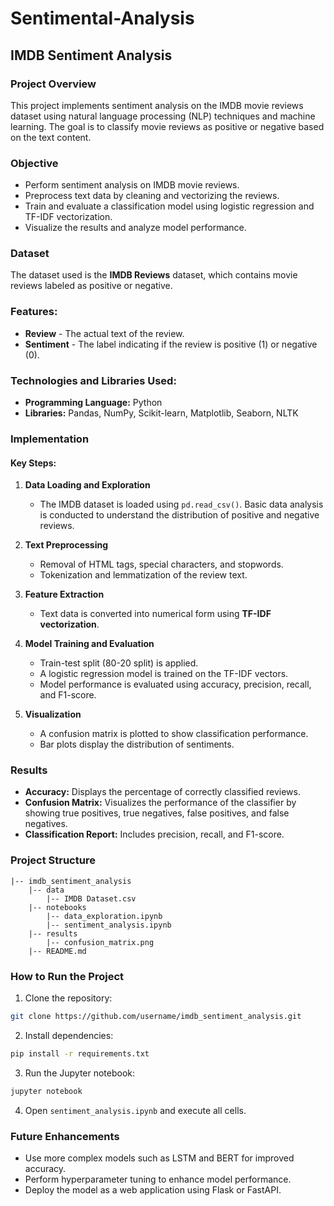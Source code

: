 # Sentimental-Analysis
## IMDB Sentiment Analysis

### Project Overview
This project implements sentiment analysis on the IMDB movie reviews dataset using natural language processing (NLP) techniques and machine learning. The goal is to classify movie reviews as positive or negative based on the text content.

### Objective
- Perform sentiment analysis on IMDB movie reviews.
- Preprocess text data by cleaning and vectorizing the reviews.
- Train and evaluate a classification model using logistic regression and TF-IDF vectorization.
- Visualize the results and analyze model performance.

### Dataset
The dataset used is the **IMDB Reviews** dataset, which contains movie reviews labeled as positive or negative.

### Features:
- **Review** - The actual text of the review.
- **Sentiment** - The label indicating if the review is positive (1) or negative (0).

### Technologies and Libraries Used:
- **Programming Language:** Python
- **Libraries:** Pandas, NumPy, Scikit-learn, Matplotlib, Seaborn, NLTK

### Implementation

#### Key Steps:
1. **Data Loading and Exploration**
   - The IMDB dataset is loaded using `pd.read_csv()`. Basic data analysis is conducted to understand the distribution of positive and negative reviews.

2. **Text Preprocessing**
   - Removal of HTML tags, special characters, and stopwords.
   - Tokenization and lemmatization of the review text.

3. **Feature Extraction**
   - Text data is converted into numerical form using **TF-IDF vectorization**.

4. **Model Training and Evaluation**
   - Train-test split (80-20 split) is applied.
   - A logistic regression model is trained on the TF-IDF vectors.
   - Model performance is evaluated using accuracy, precision, recall, and F1-score.

5. **Visualization**
   - A confusion matrix is plotted to show classification performance.
   - Bar plots display the distribution of sentiments.

### Results
- **Accuracy:** Displays the percentage of correctly classified reviews.
- **Confusion Matrix:** Visualizes the performance of the classifier by showing true positives, true negatives, false positives, and false negatives.
- **Classification Report:** Includes precision, recall, and F1-score.

### Project Structure
```
|-- imdb_sentiment_analysis
    |-- data
        |-- IMDB Dataset.csv
    |-- notebooks
        |-- data_exploration.ipynb
        |-- sentiment_analysis.ipynb
    |-- results
        |-- confusion_matrix.png
    |-- README.md
```

### How to Run the Project
1. Clone the repository:
```bash
git clone https://github.com/username/imdb_sentiment_analysis.git
```

2. Install dependencies:
```bash
pip install -r requirements.txt
```

3. Run the Jupyter notebook:
```bash
jupyter notebook
```

4. Open `sentiment_analysis.ipynb` and execute all cells.

### Future Enhancements
- Use more complex models such as LSTM and BERT for improved accuracy.
- Perform hyperparameter tuning to enhance model performance.
- Deploy the model as a web application using Flask or FastAPI.

